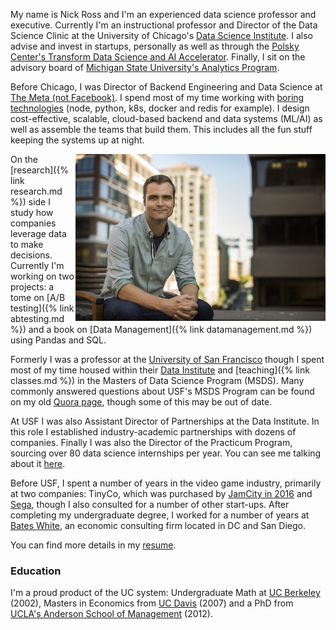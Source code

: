 <!-- This File is used by both the about and index page -->
My name is Nick Ross and I'm an experienced data science professor and executive. Currently I'm an instructional professor and Director of the Data Science Clinic at the University of Chicago's [Data Science Institute](https://datascience.uchicago.edu/). I also advise and invest in startups, personally as well as through the [Polsky Center's Transform Data Science and AI Accelerator](https://polsky.uchicago.edu/programs-events/transform/). Finally, I sit on the advisory board of [Michigan State University's Analytics Program](https://broad.msu.edu/masters/business-data-science-analytics/board/).

Before Chicago, I was Director of Backend Engineering and Data Science at [The Meta (not Facebook)](https://themeta.com/). I spend most of my time working with [boring technologies](http://boringtechnology.club/) (node, python, k8s, docker and redis for example). I design cost-effective, scalable, cloud-based backend and data systems (ML/AI) as well as assemble the teams that build them. This includes all the fun stuff keeping the systems up at night.

<div style="float: right;margin-left 0px; margin-right: 0px;"><img src="/images/NickRossPhoto.png" width="400" /></div>

On the [research]({% link research.md %}) side I study how companies leverage data to make decisions. Currently I'm working on two projects: a tome on [A/B testing]({% link abtesting.md %}) and a book on [Data Management]({% link datamanagement.md %}) using Pandas and SQL.

Formerly I was a professor at the [University of San Francisco](https://www.usfca.edu) though I spent most of my time housed within their [Data Institute](https://www.usfca.edu/data-institute) and [teaching]({% link classes.md %}) in the Masters of Data Science Program (MSDS). Many commonly answered questions about USF's MSDS Program can be found on my old [Quora page](https://www.quora.com/profile/Nicholas-Ross), though some of this may be out of date.

At USF I was also Assistant Director of Partnerships at the Data Institute. In this role I established industry-academic partnerships with dozens of companies. Finally I was also the Director of the Practicum Program, sourcing over 80 data science internships per year. You can see me talking about it [here](https://www.youtube.com/watch?v=O17hZq3iM1A).

Before USF, I spent a number of years in the video game industry, primarily at two companies: TinyCo, which was purchased by [JamCity in 2016](https://www.jamcity.com/why-were-buying-tinyco/) and [Sega](https://www.sega.com/), though I also consulted for a number of other start-ups. After completing my undergraduate degree, I worked for a number of years at [Bates White](https://www.bateswhite.com/), an economic consulting firm located in DC and San Diego. 

You can find more details in my [resume](/assets/RossResume.pdf).

### Education 

I'm a proud product of the UC system: Undergraduate Math at [UC Berkeley](https://math.berkeley.edu/) (2002), Masters in Economics from [UC Davis](https://economics.ucdavis.edu/) (2007) and a PhD from [UCLA's Anderson School of Management](https://www.anderson.ucla.edu/) (2012).

